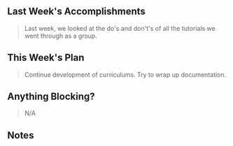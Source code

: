 ## Last Week's Accomplishments

> Last week, we looked at the do's and don't's of all the tutorials we went through as a group.

## This Week's Plan

> Continue development of curriculums. Try to wrap up documentation.

## Anything Blocking?

> N/A

## Notes

> 

